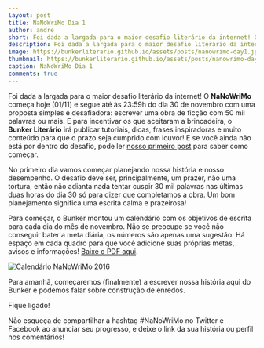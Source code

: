 ```yaml
---
layout: post
title: NaNoWriMo Dia 1
author: andre
short: Foi dada a largada para o maior desafio literário da internet! O **NaNoWriMo** começa hoje (01/11) e segue até às 23:59h do dia 30 de novembro com uma proposta simples e desafiadora: escrever uma obra de ficção com 50 mil palavras ou mais. E para incentivar os que aceitaram a brincadeira, o **Bunker Literário** irá publicar tutoriais, dicas, frases inspiradoras e muito conteúdo para que o prazo seja cumprido com louvor! E se você ainda não está por dentro do desafio, pode ler [nosso primeiro post](https://bunkerliterario.github.io/xxxx) para saber como começar.
description: Foi dada a largada para o maior desafio literário da internet! O **NaNoWriMo** começa hoje (01/11) e segue até às 23:59h do dia 30 de novembro com uma proposta simples e desafiadora: escrever uma obra de ficção com 50 mil palavras ou mais. E para incentivar os que aceitaram a brincadeira, o **Bunker Literário** irá publicar tutoriais, dicas, frases inspiradoras e muito conteúdo para que o prazo seja cumprido com louvor! E se você ainda não está por dentro do desafio, pode ler [nosso primeiro post](https://bunkerliterario.github.io/xxxx) para saber como começar.
image: https://bunkerliterario.github.io/assets/posts/nanowrimo-day1.jpg
thumbnail: https://bunkerliterario.github.io/assets/posts/nanowrimo-day1.jpg
caption: NaNoWriMo Dia 1
comments: true
---
```


Foi dada a largada para o maior desafio literário da internet! O **NaNoWriMo** começa hoje (01/11) e segue até às 23:59h do dia 30 de novembro com uma proposta simples e desafiadora: escrever uma obra de ficção com 50 mil palavras ou mais. E para incentivar os que aceitaram a brincadeira, o **Bunker Literário** irá publicar tutoriais, dicas, frases inspiradoras e muito conteúdo para que o prazo seja cumprido com louvor! E se você ainda não está por dentro do desafio, pode ler [nosso primeiro post](https://bunkerliterario.github.io/2016/10/31/nanowrimo-dia-0/) para saber como começar.

No primeiro dia vamos começar planejando nossa história e nosso desempenho. O desafio deve ser, principalmente, um prazer, não uma tortura, então não adianta nada tentar cuspir 30 mil palavras nas últimas duas horas do dia 30 só para dizer que completamos a obra. Um bom planejamento significa uma escrita calma e prazeirosa!

Para começar, o Bunker montou um calendário com os objetivos de escrita para cada dia do mês de novembro. Não se preocupe se você não conseguir bater a meta diária, os números são apenas uma sugestão. Há espaço em cada quadro para que você adicione suas próprias metas, avisos e informações! [Baixe o PDF aqui](https://bunkerliterario.github.io/assets/downloads/nanowrimo2016-calendario.pdf).

![Calendário NaNoWriMo 2016](https://bunkerliterario.github.io/assets/nanowrimo-day1-calendario.jpg)

Para amanhã, começaremos (finalmente) a escrever nossa história aqui do Bunker e podemos falar sobre construção de enredos.

Fique ligado!

Não esqueça de compartilhar a hashtag #NaNoWriMo no Twitter e Facebook ao anunciar seu progresso, e deixe o link da sua história ou perfil nos comentários!
